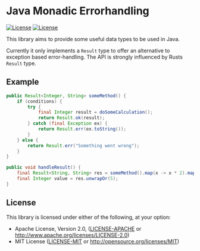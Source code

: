 # Java Monadic Errorhandling

[![License](https://img.shields.io/badge/license-MIT-green.svg)](https://github.com/vbrandl/countmap/blob/master/LICENSE-MIT)
[![License](https://img.shields.io/badge/license-Apache-green.svg)](https://github.com/vbrandl/countmap/blob/master/LICENSE-APACHE)

This library aims to provide some useful data types to be used in Java.

Currently it only implements a `Result` type to offer an alternative to
exception based error-handling. The API is strongly influenced by Rusts `Result`
type.

## Example

```java
public Result<Integer, String> someMethod() {
    if (conditions) {
        try {
            final Integer result = doSomeCalculation();
            return Result.ok(result);
        } catch (final Exception ex) {
            return Result.err(ex.toString());
        }
    } else {
        return Result.err("Something went wrong");
    }
}

public void handleResult() {
    final Result<String, String> res = someMethod().map(x -> x * 2).map(x -> x.toString());
    final Integer value = res.unwrapOr(5);
}
```

## License

This library is licensed under either of the following, at your option:

 * Apache License, Version 2.0, ([LICENSE-APACHE](LICENSE-APACHE) or
http://www.apache.org/licenses/LICENSE-2.0)
  * MIT License ([LICENSE-MIT](LICENSE-MIT) or
http://opensource.org/licenses/MIT)
